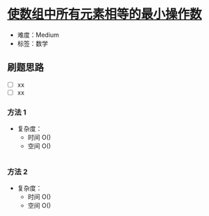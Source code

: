 # [使数组中所有元素相等的最小操作数](https://leetcode-cn.com/problems/minimum-operations-to-make-array-equal/)

- 难度：Medium
- 标签：数学

## 刷题思路

- [ ] xx
- [ ] xx

### 方法 1

- 复杂度：
    - 时间 O()
    - 空间 O()

``` js

```

### 方法 2

- 复杂度：
    - 时间 O()
    - 空间 O()

``` js

```

